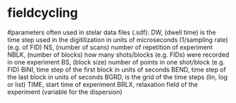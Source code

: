 # fieldcycling

#parameters often used in stelar data files (.sdf):
DW, (dwell time) is the time step used in the digitilization in units of microseconds (1/sampling rate) (e.g. of FID)
NS, (number of scans) number of repetition of experiment
NBLK, (number of blocks) how many shots/blocks (e.g. FIDs) were recorded in one experiment
BS, (block size) number of points in one shot/block (e.g. FID)
BINI, time step of the first block in units of seconds
BEND, time step of the last block in units of seconds
BGRD, is the grid of the time steps (lin, log or list)
TIME, start time of experiment
BRLX, relaxation field of the experiment (variable for the dispersion)

